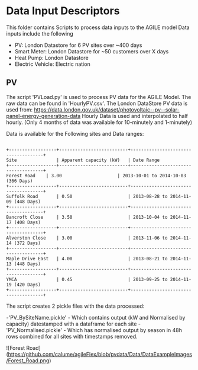 # Data Input Descriptors

This folder contains Scripts to process data inputs to the AGILE model
Data inputs include the following
- PV: London Datastore for 6 PV sites over ~400 days
- Smart Meter: London Datastore for ~50 customers over X days
- Heat Pump: London Datastore 
- Electric Vehicle: Electric nation

## PV 

The script 'PVLoad.py' is used to process PV data for the AGILE Model. The raw data can be found in 'HourlyPV.csv'.
The London DataStore PV data is used from: https://data.london.gov.uk/dataset/photovoltaic--pv--solar-panel-energy-generation-data
Hourly Data is used and interpolated to half hourly. (Only 4 months of data was available for 10-minutely and 1-minutely)

Data is available for the Following sites and Data ranges:
~~~~~~~~~~

+------------------+--------------------------+-------------------------------------+
Site               | Apparent capacity (kW)   | Date Range
+------------------+--------------------------+-------------------------------------+
Forest Road	   | 3.00                     | 2013-10-01 to 2014-10-03 (366 Days)  
+------------------+--------------------------+-------------------------------------+                
Suffolk Road	   | 0.50                     | 2013-08-28 to 2014-11-09 (448 Days)
+------------------+--------------------------+-------------------------------------+
Bancroft Close	   | 3.50                     | 2013-10-04 to 2014-11-17 (408 Days)
+------------------+--------------------------+-------------------------------------+
Alverston Close	   | 3.00                     | 2013-11-06 to 2014-11-14 (372 Days)
+------------------+--------------------------+-------------------------------------+
Maple Drive East   | 4.00                     | 2013-08-21 to 2014-11-13 (448 Days)
+------------------+--------------------------+-------------------------------------+
YMCA	           | 0.45                     | 2013-09-25 to 2014-11-19 (420 Days)
+------------------+--------------------------+-------------------------------------+

~~~~~~~~~~~

The script creates 2 pickle files with the data processed:
    
-'PV_BySiteName.pickle' - Which contains output (kW and Normalised by capacity) datestamped with a dataframe for each site
-'PV_Normalised.pickle' - Which has normalised output by season in 48h rows combined for all sites with timestamps removed.

![Forest Road] (https://github.com/calume/agileFlex/blob/pvdata/Data/DataExampleImages/Forest_Road.png)

